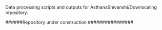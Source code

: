 Data processing scripts and outputs for AsthanaShivanshi/Downscaling repository.

######Repository under construction ################

